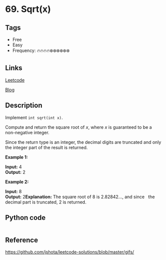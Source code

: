 # 69. Sqrt(x)

## Tags

- Free
- Easy
- Frequency: :fire::fire::fire::fire::snowflake::snowflake::snowflake::snowflake::snowflake::snowflake:

## Links

[Leetcode](https://leetcode.com/problems/sqrtx/description/)

[Blog](http://206.81.6.248:12306/leetcode/sqrtx/description)

## Description

Implement <code>int sqrt(int x)</code>.

Compute and return the square root of <em>x</em>, where <em>x</em> is guaranteed to be a non-negative integer.

Since the return type is an integer, the decimal digits are truncated and only the integer part of the result is returned.

<strong>Example 1:</strong>

<strong>Input:</strong> 4  
<strong>Output:</strong> 2

<strong>Example 2:</strong>

<strong>Input:</strong> 8  
<strong>Output:</strong> 2<strong>Explanation:</strong> The square root of 8 is 2.82842..., and since              the decimal part is truncated, 2 is returned.

## Python code

```python

```

## Reference

https://github.com/jshota/leetcode-solutions/blob/master/gifs/
